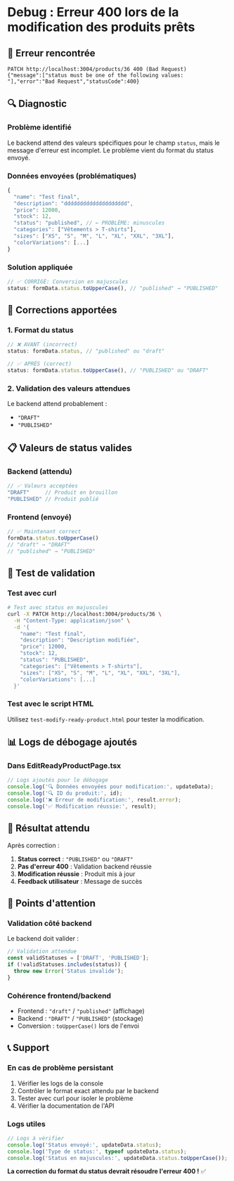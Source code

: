 # Debug : Erreur 400 lors de la modification des produits prêts

## 🚨 **Erreur rencontrée**

```
PATCH http://localhost:3004/products/36 400 (Bad Request)
{"message":["status must be one of the following values: "],"error":"Bad Request","statusCode":400}
```

## 🔍 **Diagnostic**

### **Problème identifié**
Le backend attend des valeurs spécifiques pour le champ `status`, mais le message d'erreur est incomplet. Le problème vient du format du status envoyé.

### **Données envoyées (problématiques)**
```javascript
{
  "name": "Test final",
  "description": "dddddddddddddddddddd",
  "price": 12000,
  "stock": 12,
  "status": "published", // ← PROBLÈME: minuscules
  "categories": ["Vêtements > T-shirts"],
  "sizes": ["XS", "S", "M", "L", "XL", "XXL", "3XL"],
  "colorVariations": [...]
}
```

### **Solution appliquée**
```javascript
// ✅ CORRIGÉ: Conversion en majuscules
status: formData.status.toUpperCase(), // "published" → "PUBLISHED"
```

## 🔧 **Corrections apportées**

### **1. Format du status**
```typescript
// ❌ AVANT (incorrect)
status: formData.status, // "published" ou "draft"

// ✅ APRÈS (correct)
status: formData.status.toUpperCase(), // "PUBLISHED" ou "DRAFT"
```

### **2. Validation des valeurs attendues**
Le backend attend probablement :
- `"DRAFT"`
- `"PUBLISHED"`

## 📋 **Valeurs de status valides**

### **Backend (attendu)**
```javascript
// ✅ Valeurs acceptées
"DRAFT"     // Produit en brouillon
"PUBLISHED" // Produit publié
```

### **Frontend (envoyé)**
```javascript
// ✅ Maintenant correct
formData.status.toUpperCase()
// "draft" → "DRAFT"
// "published" → "PUBLISHED"
```

## 🧪 **Test de validation**

### **Test avec curl**
```bash
# Test avec status en majuscules
curl -X PATCH http://localhost:3004/products/36 \
  -H "Content-Type: application/json" \
  -d '{
    "name": "Test final",
    "description": "Description modifiée",
    "price": 12000,
    "stock": 12,
    "status": "PUBLISHED",
    "categories": ["Vêtements > T-shirts"],
    "sizes": ["XS", "S", "M", "L", "XL", "XXL", "3XL"],
    "colorVariations": [...]
  }'
```

### **Test avec le script HTML**
Utilisez `test-modify-ready-product.html` pour tester la modification.

## 📊 **Logs de débogage ajoutés**

### **Dans EditReadyProductPage.tsx**
```javascript
// Logs ajoutés pour le débogage
console.log('🔍 Données envoyées pour modification:', updateData);
console.log('🔍 ID du produit:', id);
console.log('❌ Erreur de modification:', result.error);
console.log('✅ Modification réussie:', result);
```

## 🎯 **Résultat attendu**

Après correction :

1. **Status correct** : `"PUBLISHED"` ou `"DRAFT"`
2. **Pas d'erreur 400** : Validation backend réussie
3. **Modification réussie** : Produit mis à jour
4. **Feedback utilisateur** : Message de succès

## 🚨 **Points d'attention**

### **Validation côté backend**
Le backend doit valider :
```javascript
// Validation attendue
const validStatuses = ['DRAFT', 'PUBLISHED'];
if (!validStatuses.includes(status)) {
  throw new Error('Status invalide');
}
```

### **Cohérence frontend/backend**
- Frontend : `"draft"` / `"published"` (affichage)
- Backend : `"DRAFT"` / `"PUBLISHED"` (stockage)
- Conversion : `toUpperCase()` lors de l'envoi

## 📞 **Support**

### **En cas de problème persistant**
1. Vérifier les logs de la console
2. Contrôler le format exact attendu par le backend
3. Tester avec curl pour isoler le problème
4. Vérifier la documentation de l'API

### **Logs utiles**
```javascript
// Logs à vérifier
console.log('Status envoyé:', updateData.status);
console.log('Type de status:', typeof updateData.status);
console.log('Status en majuscules:', updateData.status.toUpperCase());
```

**La correction du format du status devrait résoudre l'erreur 400 !** ✅ 